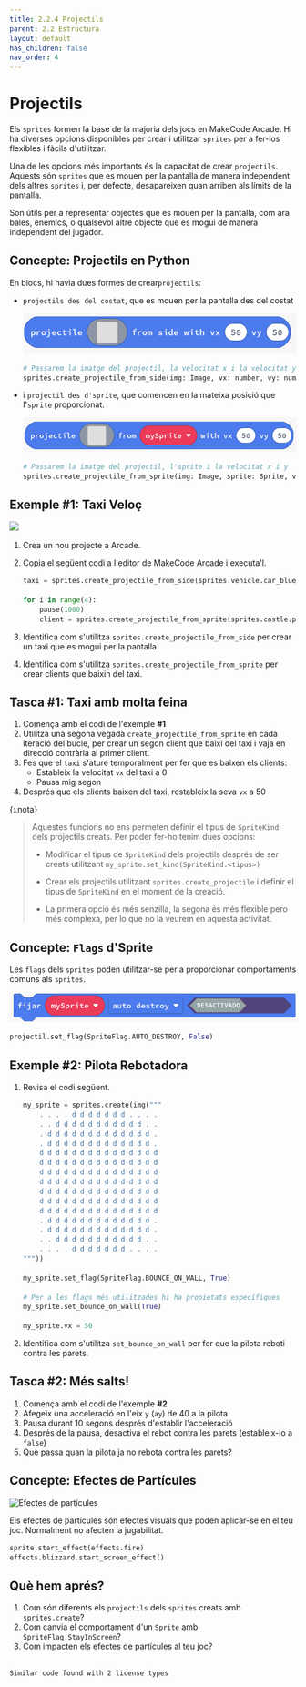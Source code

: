 ```yaml
---
title: 2.2.4 Projectils
parent: 2.2 Estructura
layout: default
has_children: false
nav_order: 4
---
```


# Projectils

Els `sprites` formen la base de la majoria dels jocs en MakeCode Arcade. Hi ha diverses opcions disponibles per crear i utilitzar `sprites` per a fer-los flexibles i fàcils d'utilitzar.

Una de les opcions més importants és la capacitat de crear `projectils`. Aquests són `sprites` que es mouen per la pantalla de manera independent dels altres `sprites` i, per defecte, desapareixen quan arriben als límits de la pantalla.

Son útils per a representar objectes que es mouen per la pantalla, com ara bales, enemics, o qualsevol altre objecte que es mogui de manera independent del jugador.

## Concepte: Projectils en Python

En blocs, hi havia dues formes de crear`projectils`:

- `projectils des del costat`, que es mouen per la pantalla des del costat

  ![](../../images/projectile_from_side.png)

  ```python
  # Passarem la imatge del projectil, la velocitat x i la velocitat y
  sprites.create_projectile_from_side(img: Image, vx: number, vy: number)
  ```

- i `projectil des d'sprite`, que comencen en la mateixa posició que l'`sprite` proporcionat.

  ![](../../images/projectile_from_sprite.png)

  ```python
  # Passarem la imatge del projectil, l'sprite i la velocitat x i y
  sprites.create_projectile_from_sprite(img: Image, sprite: Sprite, vx: int, vy: int)
  ```

## Exemple #1: Taxi Veloç

![](https://cdn.makecode.com/blob/fa16a63ab7bd2b7a0a4ed0bde8db8c231f29466b/static/courses/csintro3/structure/speedy-taxi.gif)

1. Crea un nou projecte a Arcade.
2. Copia el següent codi a l'editor de MakeCode Arcade i executa'l.

   ```python
   taxi = sprites.create_projectile_from_side(sprites.vehicle.car_blue_right, 50, 0)

   for i in range(4):
       pause(1000)
       client = sprites.create_projectile_from_sprite(sprites.castle.princess_front0, taxi, 0, 30)
   ```

3. Identifica com s'utilitza `sprites.create_projectile_from_side` per crear un taxi que es mogui per la pantalla.
4. Identifica com s'utilitza `sprites.create_projectile_from_sprite` per crear clients que baixin del taxi.

## Tasca #1: Taxi amb molta feina

1. Comença amb el codi de l'exemple **#1**
2. Utilitza una segona vegada `create_projectile_from_sprite` en cada iteració del bucle, per crear un segon client que baixi del taxi i vaja en direcció contrària al primer client.
3. Fes que el `taxi` s'ature temporalment per fer que es baixen els clients:
   - Estableix la velocitat `vx` del taxi a 0
   - Pausa mig segon
4. Després que els clients baixen del taxi, restableix la seva `vx` a 50

{:.nota}

> Aquestes funcions no ens permeten definir el tipus de `SpriteKind` dels projectils creats. Per poder fer-ho tenim dues opcions:
>
> - Modificar el tipus de `SpriteKind` dels projectils després de ser creats utilitzant `my_sprite.set_kind(SpriteKind.<tipus>)`
>
> - Crear els projectils utilitzant `sprites.create_projectile` i definir el tipus de `SpriteKind` en el moment de la creació.
>
> - La primera opció és més senzilla, la segona és més flexible pero més complexa, per lo que no la veurem en aquesta activitat.

## Concepte: `Flags` d'Sprite

Les `flags` dels `sprites` poden utilitzar-se per a proporcionar comportaments comuns als `sprites`.

![](../../images/set_flag.png)

```python
projectil.set_flag(SpriteFlag.AUTO_DESTROY, False)
```

## Exemple #2: Pilota Rebotadora

1. Revisa el codi següent.

   ```python
   my_sprite = sprites.create(img("""
       . . . . d d d d d d d . . . .
       . . d d d d d d d d d d d . .
       . d d d d d d d d d d d d d .
       . d d d d d d d d d d d d d .
       d d d d d d d d d d d d d d d
       d d d d d d d d d d d d d d d
       d d d d d d d d d d d d d d d
       d d d d d d d d d d d d d d d
       d d d d d d d d d d d d d d d
       d d d d d d d d d d d d d d d
       d d d d d d d d d d d d d d d
       . d d d d d d d d d d d d d .
       . d d d d d d d d d d d d d .
       . . d d d d d d d d d d d . .
       . . . . d d d d d d d . . . .
   """))

   my_sprite.set_flag(SpriteFlag.BOUNCE_ON_WALL, True)

   # Per a les flags més utilitzades hi ha propietats específiques
   my_sprite.set_bounce_on_wall(True)

   my_sprite.vx = 50
   ```

2. Identifica com s'utilitza `set_bounce_on_wall` per fer que la pilota reboti contra les parets.

## Tasca #2: Més salts!

1. Comença amb el codi de l'exemple **#2**
2. Afegeix una acceleració en l'eix `y` (`ay`) de 40 a la pilota
3. Pausa durant 10 segons després d'establir l'acceleració
4. Després de la pausa, desactiva el rebot contra les parets (estableix-lo a `false`)
5. Què passa quan la pilota ja no rebota contra les parets?

## Concepte: Efectes de Partícules

![Efectes de partícules](https://cdn.makecode.com/blob/3ddcba74ce045dd7a5cb79cbca25da4d257581ea/static/courses/csintro3/structure/fire-animation.gif)

Els efectes de partícules són efectes visuals que poden aplicar-se en el teu joc. Normalment no afecten la jugabilitat.

```python
sprite.start_effect(effects.fire)
effects.blizzard.start_screen_effect()
```

## Què hem aprés?

1. Com són diferents els `projectils` dels `sprites` creats amb `sprites.create`?
2. Com canvia el comportament d'un `Sprite` amb `SpriteFlag.StayInScreen`?
3. Com impacten els efectes de partícules al teu joc?

```

Similar code found with 2 license types
```
